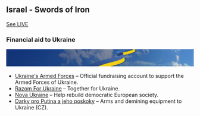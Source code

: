 ## Israel - Swords of Iron

[See LIVE](https://www.youtube.com/@danieltv7917)

### Financial aid to Ukraine
[![Stand With Ukraine](./nebo_UA.jpeg)](https://stand-with-ukraine.pp.ua)


* [Ukraine's Armed Forces](https://bank.gov.ua/en/news/all/natsionalniy-bank-vidkriv-spetsrahunok-dlya-zboru-koshtiv-na-potrebi-armiyi) – Official fundraising account to support the Armed Forces of Ukraine.
* [Razom For Ukraine](https://www.razomforukraine.org/donate/) – Together for Ukraine.
* [Nova Ukraine](https://novaukraine.org/donate/) – Help rebuild democratic European society.
* [Darky pro Putina a jeho poskoky](https://www.zbraneproukrajinu.cz/) – Arms and demining equipment to Ukraine (CZ).
